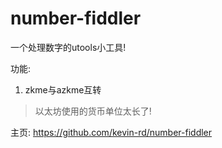 # number-fiddler
一个处理数字的utools小工具!

功能:
1. zkme与azkme互转
> 以太坊使用的货币单位太长了!

主页: https://github.com/kevin-rd/number-fiddler

